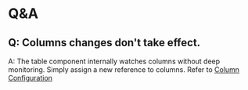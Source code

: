 # Q&A

## Q: Columns changes don't take effect.
A: The table component internally watches columns without deep monitoring. Simply assign a new reference to columns. Refer to [Column Configuration](/main/api/stk-table-column)

